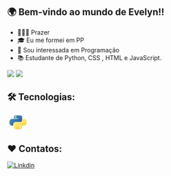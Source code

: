 ## 🌍 Bem-vindo ao mundo de Evelyn!!

- 🙋🏼‍♀️ Prazer
- 🎓 Eu me formei em PP
- 👀 Sou interessada em Programação
- 📚 Estudante de Python, CSS , HTML e JavaScript.


<div>
  <img height="180em" src="https://github-readme-stats.vercel.app/api?username=evelynmcampos&show_icons=true&theme=vue"/>
  <img height="180em" src="https://github-readme-stats.vercel.app/api/top-langs/?username=evelynmcampos&layout=compact&theme=vue"/>
<div>


 ## 🛠️ Tecnologias:
 
 
<div style="display: inline_block">
<img align="center" alt="Evelyn-Js" height="40" width="50" src="https://raw.githubusercontent.com/devicons/devicon/master/icons/python/python-original.svg">
  
  
</div>

 ## ❤️ Contatos:
 

 [![Linkdin](https://img.shields.io/badge/LinkedIn-0077B5?style=for-the-badge&logo=linkedin&logoColor=white)](https://www.linkedin.com/in/evelyn-campos-71883b138/)
